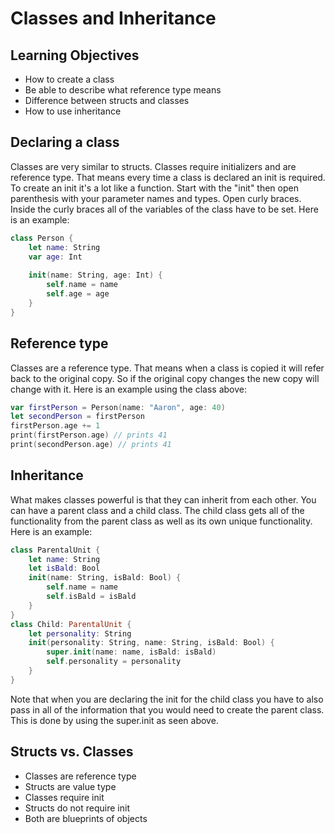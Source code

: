# Classes and Inheritance

## Learning Objectives

- How to create a class
- Be able to describe what reference type means
- Difference between structs and classes
- How to use inheritance

## Declaring a class
Classes are very similar to structs. Classes require initializers and are reference type. That means every time a class is declared an init is required. To create an init it's a lot like a function. Start with the "init" then open parenthesis with your parameter names and types. Open curly braces. Inside the curly braces all of the variables of the class have to be set. Here is an example:

```Swift
class Person {
    let name: String
    var age: Int
    
    init(name: String, age: Int) {
        self.name = name
        self.age = age
    }
}
```

## Reference type
Classes are a reference type. That means when a class is copied it will refer back to the original copy. So if the original copy changes the new copy will change with it. Here is an example using the class above:
```Swift
var firstPerson = Person(name: "Aaron", age: 40)
let secondPerson = firstPerson
firstPerson.age += 1
print(firstPerson.age) // prints 41
print(secondPerson.age) // prints 41
```

## Inheritance
What makes classes powerful is that they can inherit from each other. You can have a parent class and a child class. The child class gets all of the functionality from the parent class as well as its own unique functionality. Here is an example:

```Swift
class ParentalUnit {
    let name: String
    let isBald: Bool
    init(name: String, isBald: Bool) {
        self.name = name
        self.isBald = isBald
    }
}
class Child: ParentalUnit {
    let personality: String
    init(personality: String, name: String, isBald: Bool) {
        super.init(name: name, isBald: isBald)
        self.personality = personality
    }
}
```
Note that when you are declaring the init for the child class you have to also pass in all of the information that you would need to create the parent class. This is done by using the super.init as seen above.

## Structs vs. Classes
- Classes are reference type
- Structs are value type
- Classes require init
- Structs do not require init
- Both are blueprints of objects

